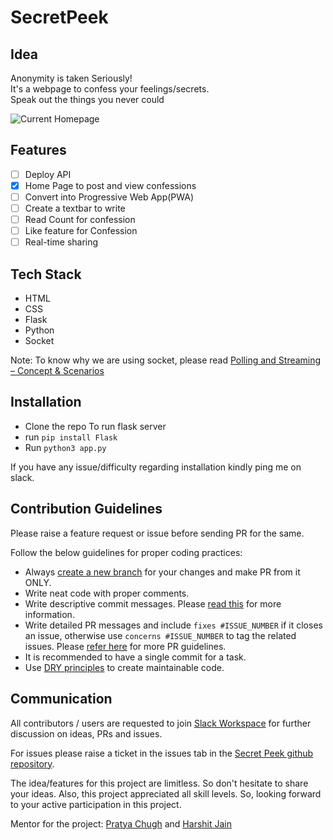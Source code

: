 # SecretPeek

## Idea
Anonymity is taken Seriously!  
It's a webpage to confess your feelings/secrets.   
Speak out the things you never could

![Current Homepage](https://github.com/[iharshit009]/[SecretPeek]/blob/[main]/images/FrontPage.png?raw=true)

## Features
- [ ] Deploy API
- [x] Home Page to post and view confessions
- [ ] Convert into Progressive Web App(PWA)
- [ ] Create a textbar to write
- [ ] Read Count for confession
- [ ] Like feature for Confession
- [ ] Real-time sharing

## Tech Stack
- HTML
- CSS
- Flask
- Python
- Socket

Note: To know why we are using socket, please read [Polling and Streaming – Concept & Scenarios](https://www.geeksforgeeks.org/polling-and-streaming-concept-scenarios/)

## Installation
- Clone the repo
To run flask server
- run `pip install Flask`
- Run `python3 app.py`

If you have any issue/difficulty regarding installation kindly ping me on slack.

## Contribution Guidelines

Please raise a feature request or issue before sending PR for the same.

Follow the below guidelines for proper coding practices:

- Always [create a new branch](https://confluence.atlassian.com/bitbucket/branching-a-repository-223217999.html) for your changes and make PR from it ONLY.
- Write neat code with proper comments.
- Write descriptive commit messages. Please [read this](https://github.com/erlang/otp/wiki/writing-good-commit-messages) for more information.
- Write detailed PR messages and include `fixes #ISSUE_NUMBER` if it closes an issue, otherwise use `concerns #ISSUE_NUMBER` to tag the related issues. Please [refer here](https://github.blog/2015-01-21-how-to-write-the-perfect-pull-request/) for more PR guidelines.
- It is recommended to have a single commit for a task.
- Use [DRY principles](https://medium.com/@iharshit009/a-better-approach-the-dry-approach-d3a937c0fb8e) to create maintainable code.

## Communication

All contributors / users are requested to join [Slack Workspace](https://join.slack.com/t/secretpeek/shared_invite/zt-k44x2vnk-xTaE0q5LtG6tJXKL0z6kTg) for further discussion on ideas, PRs and issues.

For issues please raise a ticket in the issues tab in the [Secret Peek github repository](https://www.github.com/iharshit009/SecretPeek/issues).

The idea/features for this project are limitless. So don't hesitate to share your ideas. Also, this project appreciated all skill levels. So, looking forward to your active participation in this project.

Mentor for the project: [Pratya Chugh](https://www.github.com/pratyaa/) and [Harshit Jain](https://www.github.com/iharshit009/)
